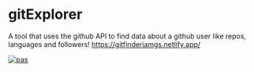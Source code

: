 # gitExplorer
A tool that uses the github API to find data about a github user like repos, languages and followers!
https://gitfinderiamgs.netlify.app/

[![pas](https://img.shields.io/static/v1?&message=ProgressiveApp.Store&color=74b9ff&style=flat&label=Follow%20git%20Explorer%20at)](https://progressiveapp.store/pwa/git-Explorer)

